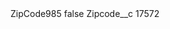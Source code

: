 <?xml version="1.0" encoding="UTF-8"?>
<CustomMetadata xmlns="http://soap.sforce.com/2006/04/metadata" xmlns:xsi="http://www.w3.org/2001/XMLSchema-instance" xmlns:xsd="http://www.w3.org/2001/XMLSchema">
    <label>ZipCode985</label>
    <protected>false</protected>
    <values>
        <field>Zipcode__c</field>
        <value xsi:type="xsd:string">17572</value>
    </values>
</CustomMetadata>
